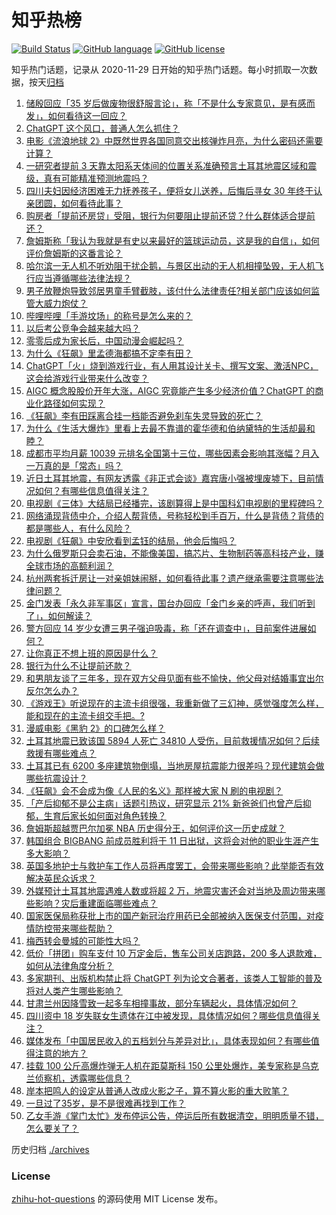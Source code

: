 # 知乎热榜
[![Build Status](https://github.com/ToWeLong/zhihu-hot-questions/workflows/CI/badge.svg)](https://github.com/ToWeLong/zhihu-hot-questions/actions)
[![GitHub language](https://img.shields.io/badge/language-golang-orange.svg)](https://golang.org/)
[![GitHub license](https://img.shields.io/github/license/ToWeLong/zhihu-hot-questions)](https://github.com/ToWeLong/zhihu-hot-questions/blob/main/LICENSE)

知乎热门话题，记录从 2020-11-29 日开始的知乎热门话题。每小时抓取一次数据，按天[归档](./archives)

<!-- BEGIN -->

1. [储殷回应「35 岁后做废物很舒服言论」，称「不是什么专家意见，是有感而发」，如何看待这一回应？](https://www.zhihu.com/question/582606872)
1. [ChatGPT 这个风口，普通人怎么抓住？](https://www.zhihu.com/question/582326598)
1. [电影《流浪地球 2》中既然世界各国同意交出核弹炸月亮，为什么密码还需要计算？](https://www.zhihu.com/question/580829044)
1. [一研究者提前 3 天靠太阳系天体间的位置关系准确预言土耳其地震区域和震级，真有可能精准预测地震吗？](https://www.zhihu.com/question/582742809)
1. [四川夫妇因经济困难无力抚养孩子，便将女儿送养，后悔后寻女 30 年终于认亲团圆，如何看待此事？](https://www.zhihu.com/question/582414685)
1. [购房者「提前还房贷」受阻，银行为何要阻止提前还贷？什么群体适合提前还？](https://www.zhihu.com/question/582439081)
1. [詹姆斯称「我认为我就是有史以来最好的篮球运动员，这是我的自信」，如何评价詹姆斯的这番言论？](https://www.zhihu.com/question/582753220)
1. [哈尔滨一无人机不听劝阻干扰企鹅，与景区出动的无人机相撞坠毁，无人机飞行应当遵循哪些法律法规？](https://www.zhihu.com/question/577873319)
1. [男子放鞭炮导致邻居男童手臂截肢，该付什么法律责任?相关部门应该如何监管大威力炮仗？](https://www.zhihu.com/question/582400025)
1. [哔哩哔哩「手游坟场」的称号是怎么来的？](https://www.zhihu.com/question/461657405)
1. [以后考公竞争会越来越大吗？](https://www.zhihu.com/question/582282749)
1. [零零后成为家长后，中国动漫会崛起吗？](https://www.zhihu.com/question/580836358)
1. [为什么《狂飙》里孟德海都搞不定李有田？](https://www.zhihu.com/question/580295479)
1. [ChatGPT「火」烧到游戏行业，有人用其设计关卡、撰写文案、激活NPC，这会给游戏行业带来什么改变？](https://www.zhihu.com/question/582758454)
1. [AIGC 概念股股价开年大涨，AIGC 究竟能产生多少经济价值？ChatGPT 的商业化路径如何实现？](https://www.zhihu.com/question/581754585)
1. [《狂飙》李有田踩离合挂一档能否避免刹车失灵导致的死亡？](https://www.zhihu.com/question/582313529)
1. [为什么《生活大爆炸》里看上去最不靠谱的霍华德和伯纳黛特的生活却最和睦？](https://www.zhihu.com/question/41139743)
1. [成都市平均月薪 10039 元排名全国第十三位，哪些因素会影响其涨幅？月入一万真的是「常态」吗？](https://www.zhihu.com/question/582673412)
1. [近日土耳其地震，有网友透露《非正式会谈》嘉宾唐小强被埋废墟下，目前情况如何？有哪些信息值得关注？](https://www.zhihu.com/question/582599103)
1. [电视剧《三体》大结局已经播完，该剧算得上是中国科幻电视剧的里程碑吗？](https://www.zhihu.com/question/582347266)
1. [网络涌现背债中介，介绍人帮背债，号称轻松到手百万，什么是背债？背债的都是哪些人，有什么风险？](https://www.zhihu.com/question/582586062)
1. [电视剧《狂飙》中安欣看到孟钰的结局，他会后悔吗？](https://www.zhihu.com/question/581711696)
1. [为什么俄罗斯只会卖石油，不能像美国，搞芯片、生物制药等高科技产业，赚全球市场的高额利润？](https://www.zhihu.com/question/582340867)
1. [杭州两套拆迁房让一对亲姐妹闹掰，如何看待此事？遗产继承需要注意哪些法律问题？](https://www.zhihu.com/question/582593170)
1. [金门发表「永久非军事区」宣言，国台办回应「金门乡亲的呼声，我们听到了」，如何解读？](https://www.zhihu.com/question/582774090)
1. [警方回应 14 岁少女遭三男子强迫吸毒，称「还在调查中」，目前案件进展如何？](https://www.zhihu.com/question/582788060)
1. [让你真正不想上班的原因是什么？](https://www.zhihu.com/question/485182680)
1. [银行为什么不让提前还款？](https://www.zhihu.com/question/581883676)
1. [和男朋友谈了三年多，现在双方父母见面有些不愉快，他父母对结婚事宜出尔反尔怎么办？](https://www.zhihu.com/question/582472183)
1. [《游戏王》听说现在的主流卡组很强，我重新做了三幻神，感觉强度怎么样，能和现在的主流卡组交手把。?](https://www.zhihu.com/question/582533677)
1. [漫威电影《黑豹 2》的口碑怎么样？](https://www.zhihu.com/question/567672009)
1. [土耳其地震已致该国 5894 人死亡 34810 人受伤，目前救援情况如何？后续救援有哪些难点？](https://www.zhihu.com/question/582739525)
1. [土耳其已有 6200 多座建筑物倒塌，当地房屋抗震能力很差吗？现代建筑会做哪些抗震设计？](https://www.zhihu.com/question/582621285)
1. [《狂飙》会不会成为像《人民的名义》那样被大家 N 刷的电视剧？](https://www.zhihu.com/question/581066860)
1. [「产后抑郁不是公主病」话题引热议，研究显示 21% 新爸爸们也曾产后抑郁，生育后家长如何面对角色转换？](https://www.zhihu.com/question/582470717)
1. [詹姆斯超越贾巴尔加冕 NBA 历史得分王，如何评价这一历史成就？](https://www.zhihu.com/question/582754653)
1. [韩国组合 BIGBANG 前成员胜利将于 11 日出狱，这将会对他的职业生涯产生多大影响？](https://www.zhihu.com/question/582418284)
1. [英国多地护士与救护车工作人员将再度罢工，会带来哪些影响？此举能否有效解决英民众诉求？](https://www.zhihu.com/question/582395425)
1. [外媒预计土耳其地震遇难人数或将超 2 万，地震灾害还会对当地及周边带来哪些影响？灾后重建面临哪些难点？](https://www.zhihu.com/question/582594534)
1. [国家医保局称获批上市的国产新冠治疗用药已全部被纳入医保支付范围，对疫情防控带来哪些帮助？](https://www.zhihu.com/question/582749920)
1. [梅西转会曼城的可能性大吗？](https://www.zhihu.com/question/581942780)
1. [低价「拼团」购车支付 10 万定金后，售车公司关店跑路，200 多人退款难，如何从法律角度分析？](https://www.zhihu.com/question/582472254)
1. [多家期刊、出版机构禁止将 ChatGPT 列为论文合著者，该类人工智能的普及将对人类产生哪些影响？](https://www.zhihu.com/question/582618047)
1. [甘肃兰州因降雪致一起多车相撞事故，部分车辆起火，具体情况如何？](https://www.zhihu.com/question/582757337)
1. [四川资中 18 岁失联女生遗体在江中被发现，具体情况如何？哪些信息值得关注？](https://www.zhihu.com/question/582750968)
1. [媒体发布「中国居民收入的五档划分与差异对比」，具体表现如何？有哪些值得注意的地方？](https://www.zhihu.com/question/582253350)
1. [挂载 100 公斤高爆炸弹无人机在距莫斯科 150 公里处爆炸，美专家称是乌克兰侦察机，透露哪些信息？](https://www.zhihu.com/question/582780960)
1. [岸本把鸣人的设定从普通人改成火影之子，算不算火影的重大败笔？](https://www.zhihu.com/question/576774021)
1. [一旦过了35岁，是不是很难再找到工作？](https://www.zhihu.com/question/541294900)
1. [乙女手游《掌门太忙》发布停运公告，停运后所有数据清空，明明质量不错，怎么要关了？](https://www.zhihu.com/question/582645377)

<!-- END -->

历史归档 [./archives](./archives)


### License
[zhihu-hot-questions](https://github.com/towelong/zhihu-hot-questions) 的源码使用 MIT License 发布。